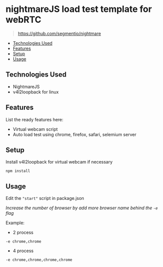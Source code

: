# nightmareJS load test template for webRTC 
> https://github.com/segmentio/nightmare

- [Technologies Used](#technologies-used)
- [Features](#features)
- [Setup](#setup)
- [Usage](#usage)

<!-- ## General Information
- Provide general information about your project here.
- What problem does it (intend to) solve?
- What is the purpose of your project?
- Why did you undertake it? -->
<!-- You don't have to answer all the questions - just the ones relevant to your project. -->


## Technologies Used
- NightmareJS
- v4l2loopback for linux


## Features
List the ready features here:
- Virtual webcam script
- Auto load test using chrome, firefox, safari, selemium server

<!-- ## Screenshots
![Example screenshot](./img/screenshot.png) -->
<!-- If you have screenshots you'd like to share, include them here. -->


## Setup
Install v4l2loopback for virtual webcam if necessary
```
npm install
```

## Usage
Edit the `"start"` script in package.json

*Increase the number of browser by add more browser name behind the `-e` flag*

Example:

- 2 process
```
-e chrome,chrome
```
- 4 process
```
-e chrome,chrome,chrome,chrome
```

<!-- ## Project Status
Project is: _in progress_ / _complete_ / _no longer being worked on_. If you are no longer working on it, provide reasons why. -->

<!-- Optional -->
<!-- ## License -->
<!-- This project is open source and available under the [... License](). -->

<!-- You don't have to include all sections - just the one's relevant to your project -->
